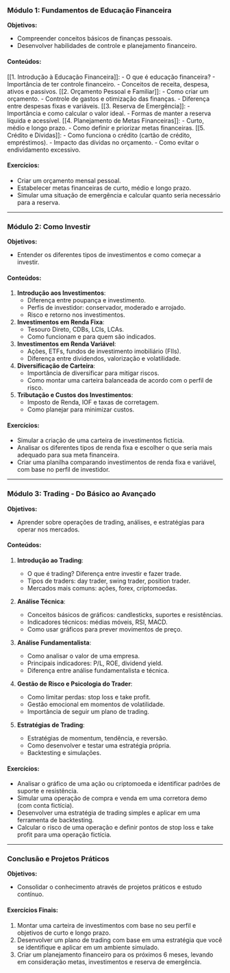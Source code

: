 ### **Módulo 1: Fundamentos de Educação Financeira**

**Objetivos:**

- Compreender conceitos básicos de finanças pessoais.
- Desenvolver habilidades de controle e planejamento financeiro.

#### **Conteúdos:**

[[1. Introdução à Educação Financeira]]:
    - O que é educação financeira?
    - Importância de ter controle financeiro.
    - Conceitos de receita, despesa, ativos e passivos.
[[2. Orçamento Pessoal e Familiar]]:
    - Como criar um orçamento.
    - Controle de gastos e otimização das finanças.
    - Diferença entre despesas fixas e variáveis.
[[3. Reserva de Emergência]]:
    - Importância e como calcular o valor ideal.
    - Formas de manter a reserva líquida e acessível.
[[4. Planejamento de Metas Financeiras]]:
    - Curto, médio e longo prazo.
    - Como definir e priorizar metas financeiras.
[[5. Crédito e Dívidas]]:
    - Como funciona o crédito (cartão de crédito, empréstimos).
    - Impacto das dívidas no orçamento.
    - Como evitar o endividamento excessivo.

#### **Exercícios:**

- Criar um orçamento mensal pessoal.
- Estabelecer metas financeiras de curto, médio e longo prazo.
- Simular uma situação de emergência e calcular quanto seria necessário para a reserva.

---

### **Módulo 2: Como Investir**

**Objetivos:**

- Entender os diferentes tipos de investimentos e como começar a investir.

#### **Conteúdos:**

1. **Introdução aos Investimentos**:
    - Diferença entre poupança e investimento.
    - Perfis de investidor: conservador, moderado e arrojado.
    - Risco e retorno nos investimentos.
2. **Investimentos em Renda Fixa**:
    - Tesouro Direto, CDBs, LCIs, LCAs.
    - Como funcionam e para quem são indicados.
3. **Investimentos em Renda Variável**:
    - Ações, ETFs, fundos de investimento imobiliário (FIIs).
    - Diferença entre dividendos, valorização e volatilidade.
4. **Diversificação de Carteira**:
    - Importância de diversificar para mitigar riscos.
    - Como montar uma carteira balanceada de acordo com o perfil de risco.
5. **Tributação e Custos dos Investimentos**:
    - Imposto de Renda, IOF e taxas de corretagem.
    - Como planejar para minimizar custos.

#### **Exercícios:**

- Simular a criação de uma carteira de investimentos fictícia.
- Analisar os diferentes tipos de renda fixa e escolher o que seria mais adequado para sua meta financeira.
- Criar uma planilha comparando investimentos de renda fixa e variável, com base no perfil de investidor.

---

### **Módulo 3: Trading - Do Básico ao Avançado**

**Objetivos:**

- Aprender sobre operações de trading, análises, e estratégias para operar nos mercados.

#### **Conteúdos:**

1. **Introdução ao Trading**:
    
    - O que é trading? Diferença entre investir e fazer trade.
    - Tipos de traders: day trader, swing trader, position trader.
    - Mercados mais comuns: ações, forex, criptomoedas.
2. **Análise Técnica**:
    
    - Conceitos básicos de gráficos: candlesticks, suportes e resistências.
    - Indicadores técnicos: médias móveis, RSI, MACD.
    - Como usar gráficos para prever movimentos de preço.
3. **Análise Fundamentalista**:
    
    - Como analisar o valor de uma empresa.
    - Principais indicadores: P/L, ROE, dividend yield.
    - Diferença entre análise fundamentalista e técnica.
4. **Gestão de Risco e Psicologia do Trader**:
    
    - Como limitar perdas: stop loss e take profit.
    - Gestão emocional em momentos de volatilidade.
    - Importância de seguir um plano de trading.
5. **Estratégias de Trading**:
    
    - Estratégias de momentum, tendência, e reversão.
    - Como desenvolver e testar uma estratégia própria.
    - Backtesting e simulações.

#### **Exercícios:**

- Analisar o gráfico de uma ação ou criptomoeda e identificar padrões de suporte e resistência.
- Simular uma operação de compra e venda em uma corretora demo (com conta fictícia).
- Desenvolver uma estratégia de trading simples e aplicar em uma ferramenta de backtesting.
- Calcular o risco de uma operação e definir pontos de stop loss e take profit para uma operação fictícia.

---

### **Conclusão e Projetos Práticos**

**Objetivos:**

- Consolidar o conhecimento através de projetos práticos e estudo contínuo.

#### **Exercícios Finais:**

1. Montar uma carteira de investimentos com base no seu perfil e objetivos de curto e longo prazo.
2. Desenvolver um plano de trading com base em uma estratégia que você se identifique e aplicar em um ambiente simulado.
3. Criar um planejamento financeiro para os próximos 6 meses, levando em consideração metas, investimentos e reserva de emergência.